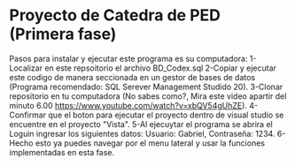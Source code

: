 # Proyecto de Catedra de PED (Primera fase)

Pasos para instalar y ejecutar este programa es su computadora:
1-Localizar en este repsoitorio el archivo BD_Codex.sql
2-Copiar y ejecutar este codigo de manera seccionada en un gestor de bases de datos (Programa recomendado: SQL Serever Management Studido 20).
3-Clonar repositorio en tu computadora (No sabes como?, Mira este video apartir del minuto 6.00 https://www.youtube.com/watch?v=xbQV54gUhZE).
4-Confirmar que el boton para ejecutar el proyecto dentro de visual studio se encuentre en el proyecto "Vista".
5-Al ejecuytar el programa se abrira el Loguin ingresar los siguientes datos: Usuario: Gabriel, Contraseña: 1234.
6-Hecho esto ya puedes navegar por el menu lateral y usar la funciones implementadas en esta fase.
